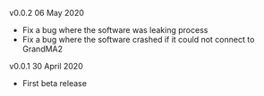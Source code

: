 v0.0.2 06 May 2020

* Fix a bug where the software was leaking process
* Fix a bug where the software crashed if it could not connect to GrandMA2

v0.0.1 30 April 2020
 * First beta release
